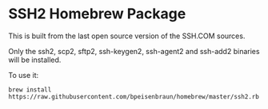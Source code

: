 # SSH2 Homebrew Package

This is built from the last open source version of the SSH.COM sources.

Only the ssh2, scp2, sftp2, ssh-keygen2, ssh-agent2 and ssh-add2 binaries will
be installed.

To use it:

```
brew install https://raw.githubusercontent.com/bpeisenbraun/homebrew/master/ssh2.rb
```
